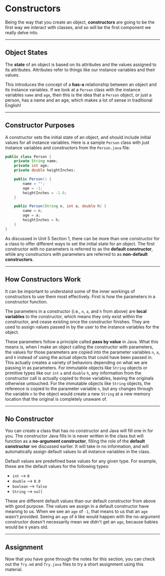 # Constructors

Being the way that you create an object, **constructors** are going to be the first way we interact with classes, and so will be the first component we really delve into.

---

## Object States

The **state** of an object is based on its attributes and the values assigned to its attributes. Attributes refer to things like our instance variables and their values.

This introduces the concept of a **has-a** relationship between an object and its instance variables. If we look at a `Person` class with the instance variables `name` and `age`, then this is the idea that a `Person` object, or just a person, has a name and an age, which makes a lot of sense in traditional English!

---

## Constructor Purposes

A constructor sets the initial state of an object, and should include initial values for all instance variables. Here is a sample `Person` class with just instance variables and constructors from the `Person.java` file:

```java
public class Person {
    private String name;
    private int age;
    private double heightInches;

    public Person() {
        name = "";
        age = -1;
        heightInches = -1.0;
    }

    public Person(String n, int a, double h) {
        name = n;
        age = a;
        heightInches = h;
    }
}
```

As discussed in Unit 5 Section 1, there can be more than one constructor for a class to offer different ways to set the initial state for an object. The first constructor with no parameters is referred to as the **default constructor**, while any constructors with parameters are referred to as **non-default constructors**.

---

## How Constructors Work

It can be important to understand some of the inner workings of constructors to use them most effectively. First is how the parameters in a constructor function.

The parameters in a constructor (i.e., `n`, `a`, and `h` from above) are **local variables** to the constructor, which means they only exist within the constructor, and cease existing once the constructor finishes. They are used to assign values passed in by the user to the instance variables for the object.

These parameters follow a principle called **pass by value** in Java. What this means is, when I make an object calling the constructor with parameters, the values for those parameters are copied into the parameter variables `n`, `a`, and `h` instead of using the actual objects that could have been passed in. This actually creates a variety of behaviors depending on what we are passing in as parameters. For immutable objects like `String` objects or primitive types like our `int` `a` and `double` `h`, any information from the constructor call is actually copied to those variables, leaving the originals otherwise untouched. For the immutable objects like `String` objects, the reference is copied to the parameter variable `n`, but any changes through the variable `n` to the object would create a new `String` at a new memory location that the original is completely unaware of.

---

## No Constructor

You can create a class that has no constructor and Java will fill one in for you. The constructor Java fills in is never written in the class but will function as a **no-argument constructor**, filling the role of the **default constructor** we discussed earlier. It will take in no information, and will automatically assign default values to all instance variables in the class.

Default values are predefined base values for any given type. For example, these are the default values for the following types:
- `int` --> `0`
- `double` --> `0.0`
- `boolean` --> `false`
- `String` --> `null`

These are different default values than our default constructor from above with good purpose. The values we assign in a default constructor have meaning to us. When we see an `age` of `-1`, that means to us that an `age` wasn't provided. Seeing an `age` of `0` like would happen with the no-argument constructor doesn't necessarily mean we didn't get an `age`, because babies would be `0` years old.

---

## Assignment

Now that you have gone through the notes for this section, you can check out the `Try.md` and `Try.java` files to try a short assignment using this material.
